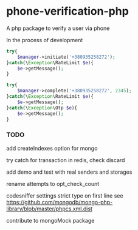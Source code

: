 # phone-verification-php
A php package to verify a user via phone

In the process of development


```php
try{
    $manager->initiate('+380935258272');
}catch(\Exception\RateLimit $e){
    $e->getMessage();
}
```


```php
try{
    $manager->complete('+380935258272', 2345);
}catch(\Exception\RateLimit $e){
    $e->getMessage();
}catch(\Exception\Otp $e){
    $e->getMessage();
}
```

### TODO



add createIndexes option for mongo

try catch for transaction in redis, check discard

add demo and test with real senders and storages

rename attempts to opt_check_count

codesniffer settings strict type on first line see https://github.com/mongodb/mongo-php-library/blob/master/phpcs.xml.dist

contribute to mongoMock package